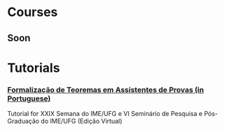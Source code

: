 
# Courses
## Soon

# Tutorials

### [Formalização de Teoremas em Assistentes de Provas (in Portuguese)](Tutorials/Semana_IME_UFG_2021)
 Tutorial for XXIX Semana do IME/UFG e VI Seminário de Pesquisa e Pós-Graduação do IME/UFG (Edição Virtual)
